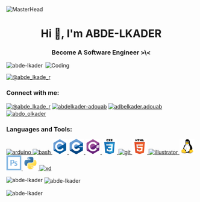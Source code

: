 ![MasterHead](https://media.tenor.com/o-wNCEq_6f0AAAAS/pompo-the-cinephile-typing-fast.gif)
<h1 align="center">Hi 👋, I'm ABDE-LKADER</h1>
<h3 align="center">Become A Software Engineer >\<</h3>
<img align="right" alt="Coding" width="400" src="https://media.tenor.com/o-wNCEq_6f0AAAAS/pompo-the-cinephile-typing-fast.gif">

<p align="left"> <img src="https://komarev.com/ghpvc/?username=abde-lkader&label=Profile%20views&color=0e75b6&style=flat" alt="abde-lkader" /> </p>

<p align="left"> <a href="https://twitter.com/@abde_lkade_r" target="blank"><img src="https://img.shields.io/twitter/follow/@abde_lkade_r?logo=twitter&style=for-the-badge" alt="@abde_lkade_r" /></a> </p>

<h3 align="left">Connect with me:</h3>
<p align="left">
<a href="https://twitter.com/@abde_lkade_r" target="blank"><img align="center" src="https://raw.githubusercontent.com/rahuldkjain/github-profile-readme-generator/master/src/images/icons/Social/twitter.svg" alt="@abde_lkade_r" height="30" width="40" /></a>
<a href="https://linkedin.com/in/abdelkader-adouab" target="blank"><img align="center" src="https://raw.githubusercontent.com/rahuldkjain/github-profile-readme-generator/master/src/images/icons/Social/linked-in-alt.svg" alt="abdelkader-adouab" height="30" width="40" /></a>
<a href="https://fb.com/adbelkader.adouab" target="blank"><img align="center" src="https://raw.githubusercontent.com/rahuldkjain/github-profile-readme-generator/master/src/images/icons/Social/facebook.svg" alt="adbelkader.adouab" height="30" width="40" /></a>
<a href="https://instagram.com/abdo_olkader" target="blank"><img align="center" src="https://raw.githubusercontent.com/rahuldkjain/github-profile-readme-generator/master/src/images/icons/Social/instagram.svg" alt="abdo_olkader" height="30" width="40" /></a>
</p>

<h3 align="left">Languages and Tools:</h3>
<p align="left"> <a href="https://www.arduino.cc/" target="_blank" rel="noreferrer"> <img src="https://cdn.worldvectorlogo.com/logos/arduino-1.svg" alt="arduino" width="40" height="40"/> </a> <a href="https://www.gnu.org/software/bash/" target="_blank" rel="noreferrer"> <img src="https://www.vectorlogo.zone/logos/gnu_bash/gnu_bash-icon.svg" alt="bash" width="40" height="40"/> </a> <a href="https://www.cprogramming.com/" target="_blank" rel="noreferrer"> <img src="https://raw.githubusercontent.com/devicons/devicon/master/icons/c/c-original.svg" alt="c" width="40" height="40"/> </a> <a href="https://www.w3schools.com/cpp/" target="_blank" rel="noreferrer"> <img src="https://raw.githubusercontent.com/devicons/devicon/master/icons/cplusplus/cplusplus-original.svg" alt="cplusplus" width="40" height="40"/> </a> <a href="https://www.w3schools.com/cs/" target="_blank" rel="noreferrer"> <img src="https://raw.githubusercontent.com/devicons/devicon/master/icons/csharp/csharp-original.svg" alt="csharp" width="40" height="40"/> </a> <a href="https://www.w3schools.com/css/" target="_blank" rel="noreferrer"> <img src="https://raw.githubusercontent.com/devicons/devicon/master/icons/css3/css3-original-wordmark.svg" alt="css3" width="40" height="40"/> </a> <a href="https://git-scm.com/" target="_blank" rel="noreferrer"> <img src="https://www.vectorlogo.zone/logos/git-scm/git-scm-icon.svg" alt="git" width="40" height="40"/> </a> <a href="https://www.w3.org/html/" target="_blank" rel="noreferrer"> <img src="https://raw.githubusercontent.com/devicons/devicon/master/icons/html5/html5-original-wordmark.svg" alt="html5" width="40" height="40"/> </a> <a href="https://www.adobe.com/in/products/illustrator.html" target="_blank" rel="noreferrer"> <img src="https://www.vectorlogo.zone/logos/adobe_illustrator/adobe_illustrator-icon.svg" alt="illustrator" width="40" height="40"/> </a> <a href="https://www.linux.org/" target="_blank" rel="noreferrer"> <img src="https://raw.githubusercontent.com/devicons/devicon/master/icons/linux/linux-original.svg" alt="linux" width="40" height="40"/> </a> <a href="https://www.photoshop.com/en" target="_blank" rel="noreferrer"> <img src="https://raw.githubusercontent.com/devicons/devicon/master/icons/photoshop/photoshop-line.svg" alt="photoshop" width="40" height="40"/> </a> <a href="https://www.python.org" target="_blank" rel="noreferrer"> <img src="https://raw.githubusercontent.com/devicons/devicon/master/icons/python/python-original.svg" alt="python" width="40" height="40"/> </a> <a href="https://www.adobe.com/products/xd.html" target="_blank" rel="noreferrer"> <img src="https://cdn.worldvectorlogo.com/logos/adobe-xd.svg" alt="xd" width="40" height="40"/> </a> </p>

<p><img align="left" src="https://github-readme-stats.vercel.app/api/top-langs?username=abde-lkader&show_icons=true&locale=en&layout=compact" alt="abde-lkader" /></p>

<p>&nbsp;<img align="center" src="https://github-readme-stats.vercel.app/api?username=abde-lkader&show_icons=true&locale=en" alt="abde-lkader" /></p>

<p><img align="center" src="https://github-readme-streak-stats.herokuapp.com/?user=abde-lkader&" alt="abde-lkader" /></p>
